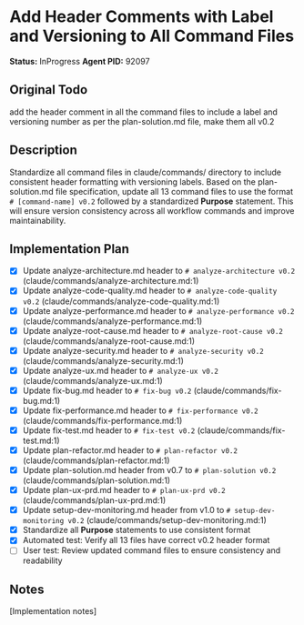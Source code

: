 # Add Header Comments with Label and Versioning to All Command Files
**Status:** InProgress
**Agent PID:** 92097

## Original Todo
add the header comment in all the command files to include a label and versioning number as per the plan-solution.md file, make them all v0.2

## Description
Standardize all command files in claude/commands/ directory to include consistent header formatting with versioning labels. Based on the plan-solution.md file specification, update all 13 command files to use the format `# [command-name] v0.2` followed by a standardized **Purpose** statement. This will ensure version consistency across all workflow commands and improve maintainability.

## Implementation Plan
- [x] Update analyze-architecture.md header to `# analyze-architecture v0.2` (claude/commands/analyze-architecture.md:1)
- [x] Update analyze-code-quality.md header to `# analyze-code-quality v0.2` (claude/commands/analyze-code-quality.md:1)
- [x] Update analyze-performance.md header to `# analyze-performance v0.2` (claude/commands/analyze-performance.md:1)
- [x] Update analyze-root-cause.md header to `# analyze-root-cause v0.2` (claude/commands/analyze-root-cause.md:1)
- [x] Update analyze-security.md header to `# analyze-security v0.2` (claude/commands/analyze-security.md:1)
- [x] Update analyze-ux.md header to `# analyze-ux v0.2` (claude/commands/analyze-ux.md:1)
- [x] Update fix-bug.md header to `# fix-bug v0.2` (claude/commands/fix-bug.md:1)
- [x] Update fix-performance.md header to `# fix-performance v0.2` (claude/commands/fix-performance.md:1)
- [x] Update fix-test.md header to `# fix-test v0.2` (claude/commands/fix-test.md:1)
- [x] Update plan-refactor.md header to `# plan-refactor v0.2` (claude/commands/plan-refactor.md:1)
- [x] Update plan-solution.md header from v0.7 to `# plan-solution v0.2` (claude/commands/plan-solution.md:1)
- [x] Update plan-ux-prd.md header to `# plan-ux-prd v0.2` (claude/commands/plan-ux-prd.md:1)
- [x] Update setup-dev-monitoring.md header from v1.0 to `# setup-dev-monitoring v0.2` (claude/commands/setup-dev-monitoring.md:1)
- [x] Standardize all **Purpose** statements to use consistent format
- [x] Automated test: Verify all 13 files have correct v0.2 header format
- [ ] User test: Review updated command files to ensure consistency and readability

## Notes
[Implementation notes]